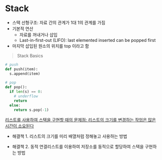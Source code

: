 # Stack

- 스택 선형구조: 자료 간의 관계가 1대 1의 관계를 가짐
- 기본적 연산
  - 자료를 꺼내거나 삽입
  - Last-in-first-out (LIFO): last elemented inserted can be popped first
- 마지막 삽입된 원소의 위치를 top 이라고 함



> Stack Basics

```python
# push
def push(item):
  s.append(item)
  
# pop
def pop():
  if len(s) == 0:
    # underflow
    return
  else:
    return s.pop(-1)
```



<u>리스트를 사용하여 스택을 구현할 때의 문제점: 리스트의 크기를 변경하는 작업은 많은 시간이 소요된다</u>

- 해결책 1. 리스트의 크기를 미리 배열처럼 정해놓고 사용하는 방법

- 해결책 2. 동적 연결리스트를 이용하여 저장소를 동적으로 할당하여 스택을 구현하는 방법



